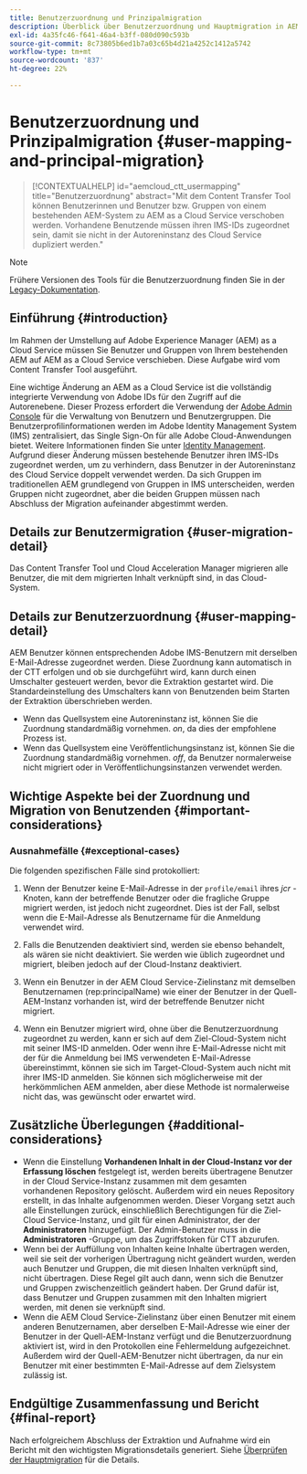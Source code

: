 ```yaml
---
title: Benutzerzuordnung und Prinzipalmigration
description: Überblick über Benutzerzuordnung und Hauptmigration in AEM as a Cloud Service.
exl-id: 4a35fc46-f641-46a4-b3ff-080d090c593b
source-git-commit: 8c73805b6ed1b7a03c65b4d21a4252c1412a5742
workflow-type: tm+mt
source-wordcount: '837'
ht-degree: 22%

---
```


# Benutzerzuordnung und Prinzipalmigration {#user-mapping-and-principal-migration}

>[!CONTEXTUALHELP]
>id="aemcloud_ctt_usermapping"
>title="Benutzerzuordnung"
>abstract="Mit dem Content Transfer Tool können Benutzerinnen und Benutzer bzw. Gruppen von einem bestehenden AEM-System zu AEM as a Cloud Service verschoben werden. Vorhandene Benutzende müssen ihren IMS-IDs zugeordnet sein, damit sie nicht in der Autoreninstanz des Cloud Service dupliziert werden."

>[!NOTE]
>Frühere Versionen des Tools für die Benutzerzuordnung finden Sie in der [Legacy-Dokumentation](/help/journey-migration/content-transfer-tool/user-mapping-tool-legacy/considerations-user-mapping-tool-legacy.md).

## Einführung {#introduction}

Im Rahmen der Umstellung auf Adobe Experience Manager (AEM) as a Cloud Service müssen Sie Benutzer und Gruppen von Ihrem bestehenden AEM auf AEM as a Cloud Service verschieben. Diese Aufgabe wird vom Content Transfer Tool ausgeführt.

Eine wichtige Änderung an AEM as a Cloud Service ist die vollständig integrierte Verwendung von Adobe IDs für den Zugriff auf die Autorenebene. Dieser Prozess erfordert die Verwendung der [Adobe Admin Console](https://helpx.adobe.com/de/enterprise/using/admin-console.html) für die Verwaltung von Benutzern und Benutzergruppen. Die Benutzerprofilinformationen werden im Adobe Identity Management System (IMS) zentralisiert, das Single Sign-On für alle Adobe Cloud-Anwendungen bietet. Weitere Informationen finden Sie unter [Identity Management](https://experienceleague.adobe.com/docs/experience-manager-cloud-service/content/overview/what-is-new-and-different.html#identity-management). Aufgrund dieser Änderung müssen bestehende Benutzer ihren IMS-IDs zugeordnet werden, um zu verhindern, dass Benutzer in der Autoreninstanz des Cloud Service doppelt verwendet werden. Da sich Gruppen im traditionellen AEM grundlegend von Gruppen in IMS unterscheiden, werden Gruppen nicht zugeordnet, aber die beiden Gruppen müssen nach Abschluss der Migration aufeinander abgestimmt werden.

## Details zur Benutzermigration {#user-migration-detail}

Das Content Transfer Tool und Cloud Acceleration Manager migrieren alle Benutzer, die mit dem migrierten Inhalt verknüpft sind, in das Cloud-System.

## Details zur Benutzerzuordnung {#user-mapping-detail}

AEM Benutzer können entsprechenden Adobe IMS-Benutzern mit derselben E-Mail-Adresse zugeordnet werden.  Diese Zuordnung kann automatisch in der CTT erfolgen und ob sie durchgeführt wird, kann durch einen Umschalter gesteuert werden, bevor die Extraktion gestartet wird. Die Standardeinstellung des Umschalters kann von Benutzenden beim Starten der Extraktion überschrieben werden.

* Wenn das Quellsystem eine Autoreninstanz ist, können Sie die Zuordnung standardmäßig vornehmen. _on_, da dies der empfohlene Prozess ist.
* Wenn das Quellsystem eine Veröffentlichungsinstanz ist, können Sie die Zuordnung standardmäßig vornehmen. _off_, da Benutzer normalerweise nicht migriert oder in Veröffentlichungsinstanzen verwendet werden.

## Wichtige Aspekte bei der Zuordnung und Migration von Benutzenden {#important-considerations}


### Ausnahmefälle {#exceptional-cases}

Die folgenden spezifischen Fälle sind protokolliert:

1. Wenn der Benutzer keine E-Mail-Adresse in der `profile/email` ihres *jcr* -Knoten, kann der betreffende Benutzer oder die fragliche Gruppe migriert werden, ist jedoch nicht zugeordnet. Dies ist der Fall, selbst wenn die E-Mail-Adresse als Benutzername für die Anmeldung verwendet wird.

1. Falls die Benutzenden deaktiviert sind, werden sie ebenso behandelt, als wären sie nicht deaktiviert. Sie werden wie üblich zugeordnet und migriert, bleiben jedoch auf der Cloud-Instanz deaktiviert.

1. Wenn ein Benutzer in der AEM Cloud Service-Zielinstanz mit demselben Benutzernamen (rep:principalName) wie einer der Benutzer in der Quell-AEM-Instanz vorhanden ist, wird der betreffende Benutzer nicht migriert.

1. Wenn ein Benutzer migriert wird, ohne über die Benutzerzuordnung zugeordnet zu werden, kann er sich auf dem Ziel-Cloud-System nicht mit seiner IMS-ID anmelden. Oder wenn ihre E-Mail-Adresse nicht mit der für die Anmeldung bei IMS verwendeten E-Mail-Adresse übereinstimmt, können sie sich im Target-Cloud-System auch nicht mit ihrer IMS-ID anmelden. Sie können sich möglicherweise mit der herkömmlichen AEM anmelden, aber diese Methode ist normalerweise nicht das, was gewünscht oder erwartet wird.


## Zusätzliche Überlegungen {#additional-considerations}

* Wenn die Einstellung **Vorhandenen Inhalt in der Cloud-Instanz vor der Erfassung löschen** festgelegt ist, werden bereits übertragene Benutzer in der Cloud Service-Instanz zusammen mit dem gesamten vorhandenen Repository gelöscht. Außerdem wird ein neues Repository erstellt, in das Inhalte aufgenommen werden. Dieser Vorgang setzt auch alle Einstellungen zurück, einschließlich Berechtigungen für die Ziel-Cloud Service-Instanz, und gilt für einen Administrator, der der **Administratoren** hinzugefügt. Der Admin-Benutzer muss in die **Administratoren** -Gruppe, um das Zugriffstoken für CTT abzurufen.
* Wenn bei der Auffüllung von Inhalten keine Inhalte übertragen werden, weil sie seit der vorherigen Übertragung nicht geändert wurden, werden auch Benutzer und Gruppen, die mit diesen Inhalten verknüpft sind, nicht übertragen. Diese Regel gilt auch dann, wenn sich die Benutzer und Gruppen zwischenzeitlich geändert haben. Der Grund dafür ist, dass Benutzer und Gruppen zusammen mit den Inhalten migriert werden, mit denen sie verknüpft sind.
* Wenn die AEM Cloud Service-Zielinstanz über einen Benutzer mit einem anderen Benutzernamen, aber derselben E-Mail-Adresse wie einer der Benutzer in der Quell-AEM-Instanz verfügt und die Benutzerzuordnung aktiviert ist, wird in den Protokollen eine Fehlermeldung aufgezeichnet. Außerdem wird der Quell-AEM-Benutzer nicht übertragen, da nur ein Benutzer mit einer bestimmten E-Mail-Adresse auf dem Zielsystem zulässig ist.

## Endgültige Zusammenfassung und Bericht {#final-report}

Nach erfolgreichem Abschluss der Extraktion und Aufnahme wird ein Bericht mit den wichtigsten Migrationsdetails generiert. Siehe [Überprüfen der Hauptmigration](/help/journey-migration/content-transfer-tool/using-content-transfer-tool/validating-content-transfers.md#how-to-validate-principal-migration) für die Details.
